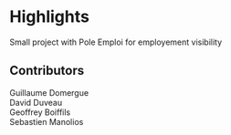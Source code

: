 # Highlights

Small project with Pole Emploi for employement visibility

## Contributors

Guillaume Domergue \
David Duveau \
Geoffrey Boiffils \
Sebastien Manolios
